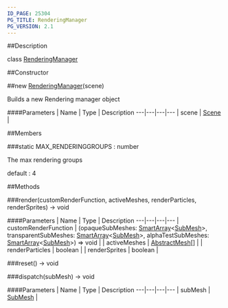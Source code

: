 ```yaml
---
ID_PAGE: 25304
PG_TITLE: RenderingManager
PG_VERSION: 2.1
---
```

##Description

class [RenderingManager](/classes/2.2-alpha/RenderingManager)



##Constructor

##new [RenderingManager](/classes/2.2-alpha/RenderingManager)(scene)

Builds a new Rendering manager object

####Parameters
 | Name | Type | Description
---|---|---|---
 | scene | [Scene](/classes/2.2-alpha/Scene) | 

##Members

###static MAX_RENDERINGGROUPS : number

The max rendering groups

default : 4

##Methods

###render(customRenderFunction, activeMeshes, renderParticles, renderSprites) &rarr; void



####Parameters
 | Name | Type | Description
---|---|---|---
 | customRenderFunction | (opaqueSubMeshes: [SmartArray](/classes/2.2-alpha/SmartArray)&lt;[SubMesh](/classes/2.2-alpha/SubMesh)&gt;, transparentSubMeshes: [SmartArray](/classes/2.2-alpha/SmartArray)&lt;[SubMesh](/classes/2.2-alpha/SubMesh)&gt;, alphaTestSubMeshes: [SmartArray](/classes/2.2-alpha/SmartArray)&lt;[SubMesh](/classes/2.2-alpha/SubMesh)&gt;) =&gt; void | 
 | activeMeshes | [AbstractMesh](/classes/2.2-alpha/AbstractMesh)[] | 
 | renderParticles | boolean | 
 | renderSprites | boolean | 

###reset() &rarr; void


###dispatch(subMesh) &rarr; void



####Parameters
 | Name | Type | Description
---|---|---|---
 | subMesh | [SubMesh](/classes/2.2-alpha/SubMesh) | 

